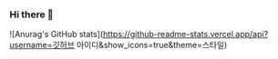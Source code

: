 ### Hi there 👋

![Anurag's GitHub stats](https://github-readme-stats.vercel.app/api?username=깃허브 아이디&show_icons=true&theme=스타일)

<!--
**BenjaminAnDev/BenjaminAnDev** is a ✨ _special_ ✨ repository because its `README.md` (this file) appears on your GitHub profile.

Here are some ideas to get you started:

- 🔭 I’m currently working on ...
- 🌱 I’m currently learning ...
- 👯 I’m looking to collaborate on ...
- 🤔 I’m looking for help with ...
- 💬 Ask me about ...
- 📫 How to reach me: ...
- 😄 Pronouns: ...
- ⚡ Fun fact: ...
-->
